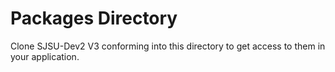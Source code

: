 # Packages Directory

Clone SJSU-Dev2 V3 conforming into this directory to get access to them in your
application.

